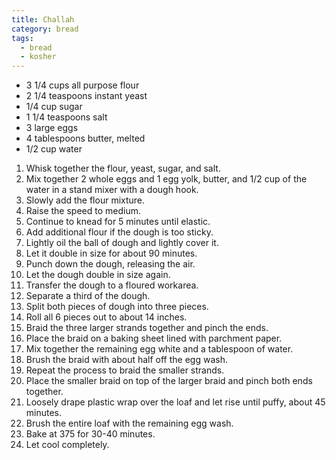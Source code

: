 ```yaml
---
title: Challah
category: bread
tags:
  - bread
  - kosher
---
```


- 3 1/4 cups all purpose flour
- 2 1/4 teaspoons instant yeast
- 1/4 cup sugar
- 1 1/4 teaspoons salt
- 3 large eggs
- 4 tablespoons butter, melted
- 1/2 cup water

1. Whisk together the flour, yeast, sugar, and salt.
2. Mix together 2 whole eggs and 1 egg yolk, butter, and 1/2 cup of the water in a stand mixer with a dough hook.
3. Slowly add the flour mixture.
4. Raise the speed to medium.
5. Continue to knead for 5 minutes until elastic.
6. Add additional flour if the dough is too sticky.
7. Lightly oil the ball of dough and lightly cover it.
8. Let it double in size for about 90 minutes.
9. Punch down the dough, releasing the air.
10. Let the dough double in size again.
11. Transfer the dough to a floured workarea.
12. Separate a third of the dough.
13. Split both pieces of dough into three pieces.
14. Roll all 6 pieces out to about 14 inches.
15. Braid the three larger strands together and pinch the ends.
16. Place the braid on a baking sheet lined with parchment paper.
17. Mix together the remaining egg white and a tablespoon of water.
18. Brush the braid with about half off the egg wash.
19. Repeat the process to braid the smaller strands.
20. Place the smaller braid on top of the larger braid and pinch both ends together.
21. Loosely drape plastic wrap over the loaf and let rise until puffy, about 45 minutes.
22. Brush the entire loaf with the remaining egg wash.
23. Bake at 375 for 30-40 minutes.
24. Let cool completely.

